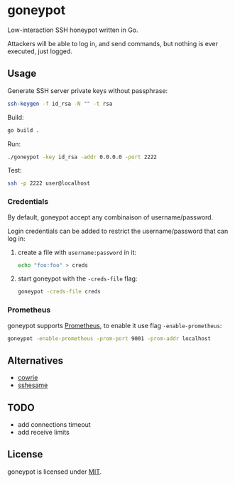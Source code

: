 # goneypot

Low-interaction SSH honeypot written in Go.

Attackers will be able to log in, and send commands, but nothing is ever executed, just logged.

## Usage

Generate SSH server private keys without passphrase:

```bash
ssh-keygen -f id_rsa -N "" -t rsa
```

Build:

```bash
go build .
```

Run:

```bash
./goneypot -key id_rsa -addr 0.0.0.0 -port 2222
```

Test:

```bash
ssh -p 2222 user@localhost
```

### Credentials

By default, goneypot accept any combinaison of username/password.

Login credentials can be added to restrict the username/password that can log in:

1. create a file with `username:password` in it:

   ```bash
   echo "foo:foo" > creds
   ```

2. start goneypot with the `-creds-file` flag:

   ```bash
   goneypot -creds-file creds
   ```

### Prometheus

goneypot supports [Prometheus](https://prometheus.io/), to enable it use flag `-enable-prometheus`:

```bash
goneypot -enable-prometheus -prom-port 9001 -prom-addr localhost
```

## Alternatives

- [cowrie](https://github.com/cowrie/cowrie)
- [sshesame](https://github.com/jaksi/sshesame)

## TODO

- add connections timeout
- add receive limits

## License

goneypot is licensed under [MIT](./LICENSE).

